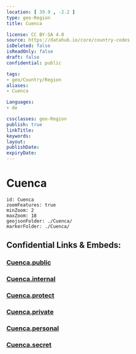 ```yaml
---
location: [ 39.9 , -2.2 ] 
type: geo-Region
title: Cuenca

license: CC BY-SA 4.0
source: https://datahub.io/core/country-codes
isDeleted: false
isReadOnly: false
draft: false
confidential: public

tags:
- geo/Country/Region
aliases:
- Cuenca

Languages:
- de

cssclasses: geo-Region
publish: true
linkTitle: 
keywords: 
layout: 
publishDate: 
expiryDate: 
---
```


# Cuenca

```leaflet
id: Cuenca
zoomFeatures: true 
minZoom: 2 
maxZoom: 18
geojsonFolder: ./Cuenca/
markerFolder: ./Cuenca/
```


## Confidential Links & Embeds: 

### [Cuenca.public](/_public/\Earth\Continent\Europe\Europe~South\Spain\Provinces~Spain\Castilla-La_ManchaCuenca.public.md) 

### [Cuenca.internal](/_internal/\Earth\Continent\Europe\Europe~South\Spain\Provinces~Spain\Castilla-La_ManchaCuenca.internal.md) 

### [Cuenca.protect](/_protect/\Earth\Continent\Europe\Europe~South\Spain\Provinces~Spain\Castilla-La_ManchaCuenca.protect.md) 

### [Cuenca.private](/_private/\Earth\Continent\Europe\Europe~South\Spain\Provinces~Spain\Castilla-La_ManchaCuenca.private.md) 

### [Cuenca.personal](/_personal/\Earth\Continent\Europe\Europe~South\Spain\Provinces~Spain\Castilla-La_ManchaCuenca.personal.md) 

### [Cuenca.secret](/_secret/\Earth\Continent\Europe\Europe~South\Spain\Provinces~Spain\Castilla-La_ManchaCuenca.secret.md)

